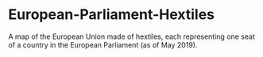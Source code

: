 # European-Parliament-Hextiles
A map of the European Union made of hextiles, each representing one seat of a country in the European Parliament (as of May 2019).
